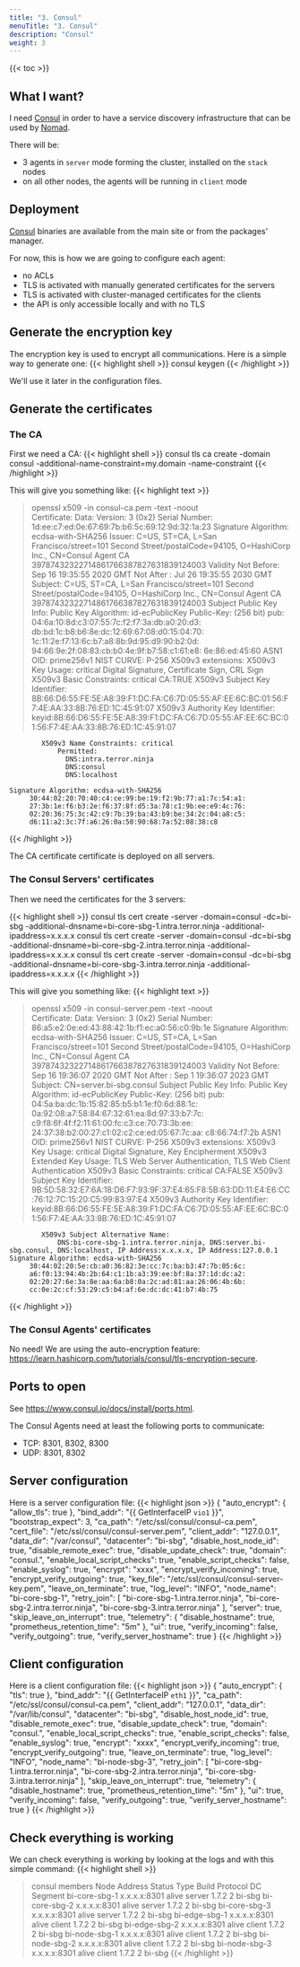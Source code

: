 ```yaml
---
title: "3. Consul"
menuTitle: "3. Consul"
description: "Consul"
weight: 3
---
```


{{< toc >}}

## What I want?

I need [Consul](https://www.consul.io/) in order to have a service discovery infrastructure that can be used by 
[Nomad](https://www.nomadproject.io).

There will be:
- 3 agents in `server` mode forming the cluster, installed on the `stack` nodes
- on all other nodes, the agents will be running in `client` mode

## Deployment

[Consul](https://www.consul.io/) binaries are available from the main site or from the packages' manager.

For now, this is how we are going to configure each agent:
- no ACLs
- TLS is activated with manually generated certificates for the servers
- TLS is activated with cluster-managed certificates for the clients
- the API is only accessible locally and with no TLS

## Generate the encryption key

The encryption key is used to encrypt all communications.
Here is a simple way to generate one:
{{< highlight shell >}}
consul keygen
{{< /highlight >}}

We'll use it later in the configuration files.

## Generate the certificates

### The CA

First we need a CA:
{{< highlight shell >}}
consul tls ca create -domain consul -additional-name-constraint=my.domain -name-constraint
{{< /highlight >}}

This will give you something like:
{{< highlight text >}}
> openssl x509 -in consul-ca.pem -text -noout                                                                                                                                                                                 
Certificate:
    Data:
        Version: 3 (0x2)
        Serial Number:
            1d:ee:c7:ed:0e:67:69:7b:b6:5c:69:12:9d:32:1a:23
    Signature Algorithm: ecdsa-with-SHA256
        Issuer: C=US, ST=CA, L=San Francisco/street=101 Second Street/postalCode=94105, O=HashiCorp Inc., CN=Consul Agent CA 39787432322714861766387827631839124003
        Validity
            Not Before: Sep 16 19:35:55 2020 GMT
            Not After : Jul 26 19:35:55 2030 GMT
        Subject: C=US, ST=CA, L=San Francisco/street=101 Second Street/postalCode=94105, O=HashiCorp Inc., CN=Consul Agent CA 39787432322714861766387827631839124003
        Subject Public Key Info:
            Public Key Algorithm: id-ecPublicKey
                Public-Key: (256 bit)
                pub: 
                    04:6a:10:8d:c3:07:55:7c:f2:f7:3a:db:a0:20:d3:
                    db:bd:1c:b8:b6:8e:dc:12:69:67:08:d0:15:04:70:
                    1c:11:2e:f7:13:6c:b7:a8:8b:9d:95:d9:90:b2:0d:
                    94:66:9e:2f:08:83:cb:b0:4e:9f:b7:58:c1:61:e8:
                    6e:86:ed:45:60
                ASN1 OID: prime256v1
                NIST CURVE: P-256
        X509v3 extensions:
            X509v3 Key Usage: critical
                Digital Signature, Certificate Sign, CRL Sign
            X509v3 Basic Constraints: critical
                CA:TRUE
            X509v3 Subject Key Identifier: 
                8B:66:D6:55:FE:5E:A8:39:F1:DC:FA:C6:7D:05:55:AF:EE:6C:BC:01:56:F7:4E:AA:33:8B:76:ED:1C:45:91:07
            X509v3 Authority Key Identifier: 
                keyid:8B:66:D6:55:FE:5E:A8:39:F1:DC:FA:C6:7D:05:55:AF:EE:6C:BC:01:56:F7:4E:AA:33:8B:76:ED:1C:45:91:07

            X509v3 Name Constraints: critical
                Permitted:
                  DNS:intra.terror.ninja
                  DNS:consul
                  DNS:localhost

    Signature Algorithm: ecdsa-with-SHA256
         30:44:02:20:70:40:c4:ce:99:be:19:f2:9b:77:a1:7c:54:a1:
         27:3b:1e:f6:b3:2e:f6:37:8f:d5:3a:78:c1:9b:ee:e9:4c:76:
         02:20:36:75:3c:42:c9:7b:39:ba:43:b9:be:34:2c:04:a8:c5:
         d6:11:a2:3c:7f:a6:26:0a:50:90:68:7a:52:08:38:c8
{{< /highlight >}}

The CA certificate certificate is deployed on all servers.

### The Consul Servers' certificates

Then we need the certificates for the 3 servers:

{{< highlight shell >}}
consul tls cert create -server -domain=consul -dc=bi-sbg -additional-dnsname=bi-core-sbg-1.intra.terror.ninja -additional-ipaddress=x.x.x.x
consul tls cert create -server -domain=consul -dc=bi-sbg -additional-dnsname=bi-core-sbg-2.intra.terror.ninja -additional-ipaddress=x.x.x.x
consul tls cert create -server -domain=consul -dc=bi-sbg -additional-dnsname=bi-core-sbg-3.intra.terror.ninja -additional-ipaddress=x.x.x.x
{{< /highlight >}}

This will give you something like:
{{< highlight text >}}
> openssl x509 -in consul-server.pem -text -noout      
Certificate:
    Data:
        Version: 3 (0x2)
        Serial Number:
            86:a5:e2:0e:ed:43:88:42:1b:f1:ec:a0:56:c0:9b:1e
    Signature Algorithm: ecdsa-with-SHA256
        Issuer: C=US, ST=CA, L=San Francisco/street=101 Second Street/postalCode=94105, O=HashiCorp Inc., CN=Consul Agent CA 39787432322714861766387827631839124003
        Validity
            Not Before: Sep 16 19:36:07 2020 GMT
            Not After : Sep  1 19:36:07 2023 GMT
        Subject: CN=server.bi-sbg.consul
        Subject Public Key Info:
            Public Key Algorithm: id-ecPublicKey
                Public-Key: (256 bit)
                pub: 
                    04:5a:ba:dc:1b:15:82:85:b5:b1:1e:f0:6d:88:1c:
                    0a:92:08:a7:58:84:67:32:61:ea:8d:97:33:b7:7c:
                    c9:f8:6f:4f:f2:11:61:00:fc:c3:ce:70:73:3b:ee:
                    24:37:38:b2:00:27:c1:02:c2:ce:ed:05:67:7c:aa:
                    c8:66:74:f7:2b
                ASN1 OID: prime256v1
                NIST CURVE: P-256
        X509v3 extensions:
            X509v3 Key Usage: critical
                Digital Signature, Key Encipherment
            X509v3 Extended Key Usage: 
                TLS Web Server Authentication, TLS Web Client Authentication
            X509v3 Basic Constraints: critical
                CA:FALSE
            X509v3 Subject Key Identifier: 
                9B:5D:58:32:E7:6A:18:D6:F7:93:9F:37:E4:65:F8:5B:63:DD:11:E4:E6:CC:76:12:7C:15:20:C5:99:83:97:E4
            X509v3 Authority Key Identifier: 
                keyid:8B:66:D6:55:FE:5E:A8:39:F1:DC:FA:C6:7D:05:55:AF:EE:6C:BC:01:56:F7:4E:AA:33:8B:76:ED:1C:45:91:07

            X509v3 Subject Alternative Name: 
                DNS:bi-core-sbg-1.intra.terror.ninja, DNS:server.bi-sbg.consul, DNS:localhost, IP Address:x.x.x.x, IP Address:127.0.0.1
    Signature Algorithm: ecdsa-with-SHA256
         30:44:02:20:5e:cb:a0:36:82:3e:cc:7c:ba:b3:47:7b:05:6c:
         a6:f0:13:94:4b:2b:64:c1:1b:a3:39:ee:bf:8a:37:1d:dc:a2:
         02:20:27:6e:3a:8e:aa:6a:b8:0a:2c:ad:81:aa:26:06:4b:6b:
         cc:0e:2c:cf:53:29:c5:b4:af:6e:dc:dc:41:b7:4b:75
{{< /highlight >}}

### The Consul Agents' certificates

No need!
We are using the auto-encryption feature: https://learn.hashicorp.com/tutorials/consul/tls-encryption-secure.

## Ports to open

See https://www.consul.io/docs/install/ports.html.

The Consul Agents need at least the following ports to communicate:
- TCP: 8301, 8302, 8300
- UDP: 8301, 8302

## Server configuration

Here is a server configuration file:
{{< highlight json >}}
{
    "auto_encrypt": {
        "allow_tls": true
    },
    "bind_addr": "{{ GetInterfaceIP `vio1` }}",
    "bootstrap_expect": 3,
    "ca_path": "/etc/ssl/consul/consul-ca.pem",
    "cert_file": "/etc/ssl/consul/consul-server.pem",
    "client_addr": "127.0.0.1",
    "data_dir": "/var/consul",
    "datacenter": "bi-sbg",
    "disable_host_node_id": true,
    "disable_remote_exec": true,
    "disable_update_check": true,
    "domain": "consul.",
    "enable_local_script_checks": true,
    "enable_script_checks": false,
    "enable_syslog": true,
    "encrypt": "xxxx",
    "encrypt_verify_incoming": true,
    "encrypt_verify_outgoing": true,
    "key_file": "/etc/ssl/consul/consul-server-key.pem",
    "leave_on_terminate": true,
    "log_level": "INFO",
    "node_name": "bi-core-sbg-1",
    "retry_join": [
        "bi-core-sbg-1.intra.terror.ninja",
        "bi-core-sbg-2.intra.terror.ninja",
        "bi-core-sbg-3.intra.terror.ninja"
    ],
    "server": true,
    "skip_leave_on_interrupt": true,
    "telemetry": {
        "disable_hostname": true,
        "prometheus_retention_time": "5m"
    },
    "ui": true,
    "verify_incoming": false,
    "verify_outgoing": true,
    "verify_server_hostname": true
}
{{< /highlight >}}

## Client configuration

Here is a client configuration file:
{{< highlight json >}}
{
    "auto_encrypt": {
        "tls": true
    },
    "bind_addr": "{{ GetInterfaceIP `eth1` }}",
    "ca_path": "/etc/ssl/consul/consul-ca.pem",
    "client_addr": "127.0.0.1",
    "data_dir": "/var/lib/consul",
    "datacenter": "bi-sbg",
    "disable_host_node_id": true,
    "disable_remote_exec": true,
    "disable_update_check": true,
    "domain": "consul.",
    "enable_local_script_checks": true,
    "enable_script_checks": false,
    "enable_syslog": true,
    "encrypt": "xxxx",
    "encrypt_verify_incoming": true,
    "encrypt_verify_outgoing": true,
    "leave_on_terminate": true,
    "log_level": "INFO",
    "node_name": "bi-node-sbg-3",
    "retry_join": [
        "bi-core-sbg-1.intra.terror.ninja",
        "bi-core-sbg-2.intra.terror.ninja",
        "bi-core-sbg-3.intra.terror.ninja"
    ],
    "skip_leave_on_interrupt": true,
    "telemetry": {
        "disable_hostname": true,
        "prometheus_retention_time": "5m"
    },
    "ui": true,
    "verify_incoming": false,
    "verify_outgoing": true,
    "verify_server_hostname": true
}
{{< /highlight >}}

## Check everything is working

We can check everything is working by looking at the logs and with this simple command:
{{< highlight shell >}}
> consul members
Node              Address             Status  Type    Build  Protocol  DC      Segment
bi-core-sbg-1     x.x.x.x:8301        alive   server  1.7.2  2         bi-sbg  <all>
bi-core-sbg-2     x.x.x.x:8301        alive   server  1.7.2  2         bi-sbg  <all>
bi-core-sbg-3     x.x.x.x:8301        alive   server  1.7.2  2         bi-sbg  <all>
bi-edge-sbg-1     x.x.x.x:8301        alive   client  1.7.2  2         bi-sbg  <default>
bi-edge-sbg-2     x.x.x.x:8301        alive   client  1.7.2  2         bi-sbg  <default>
bi-node-sbg-1     x.x.x.x:8301        alive   client  1.7.2  2         bi-sbg  <default>
bi-node-sbg-2     x.x.x.x:8301        alive   client  1.7.2  2         bi-sbg  <default>
bi-node-sbg-3     x.x.x.x:8301        alive   client  1.7.2  2         bi-sbg  <default>
{{< /highlight >}}